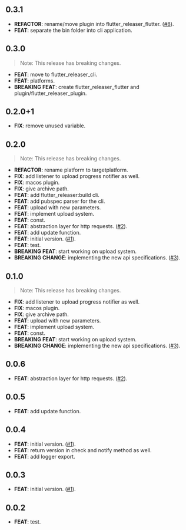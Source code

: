 ## 0.3.1

 - **REFACTOR**: rename/move plugin into flutter_releaser_flutter. ([#8](https://github.com/Infumia/flutter_releaser//issues/8)).
 - **FEAT**: separate the bin folder into cli application.

## 0.3.0

> Note: This release has breaking changes.

 - **FEAT**: move to flutter_releaser_cli.
 - **FEAT**: platforms.
 - **BREAKING** **FEAT**: create flutter_releaser_flutter  and plugin/flutter_releaser_plugin.

## 0.2.0+1

 - **FIX**: remove unused variable.

## 0.2.0

> Note: This release has breaking changes.

 - **REFACTOR**: rename platform to targetplatform.
 - **FIX**: add listener to upload progress notifier as well.
 - **FIX**: macos plugin.
 - **FIX**: give archive path.
 - **FEAT**: add flutter_releaser:build cli.
 - **FEAT**: add pubspec parser for the cli.
 - **FEAT**: upload with new parameters.
 - **FEAT**: implement upload system.
 - **FEAT**: const.
 - **FEAT**: abstraction layer for http requests. ([#2](https://github.com/Infumia/flutter_releaser//issues/2)).
 - **FEAT**: add update function.
 - **FEAT**: initial version. ([#1](https://github.com/Infumia/flutter_releaser//issues/1)).
 - **FEAT**: test.
 - **BREAKING** **FEAT**: start working on upload system.
 - **BREAKING** **CHANGE**: implementing the new api specifications. ([#3](https://github.com/Infumia/flutter_releaser//issues/3)).

## 0.1.0

> Note: This release has breaking changes.

 - **FIX**: add listener to upload progress notifier as well.
 - **FIX**: macos plugin.
 - **FIX**: give archive path.
 - **FEAT**: upload with new parameters.
 - **FEAT**: implement upload system.
 - **FEAT**: const.
 - **BREAKING** **FEAT**: start working on upload system.
 - **BREAKING** **CHANGE**: implementing the new api specifications. ([#3](https://github.com/Infumia/flutter_releaser//issues/3)).

## 0.0.6

 - **FEAT**: abstraction layer for http requests. ([#2](https://github.com/Infumia/flutter_releaser//issues/2)).

## 0.0.5

 - **FEAT**: add update function.

## 0.0.4

 - **FEAT**: initial version. ([#1](https://github.com/Infumia/flutter_releaser//issues/1)).
 - **FEAT**: return version in check and notify method as well.
 - **FEAT**: add logger export.

## 0.0.3

 - **FEAT**: initial version. ([#1](https://github.com/Infumia/flutter_releaser//issues/1)).

## 0.0.2

 - **FEAT**: test.

